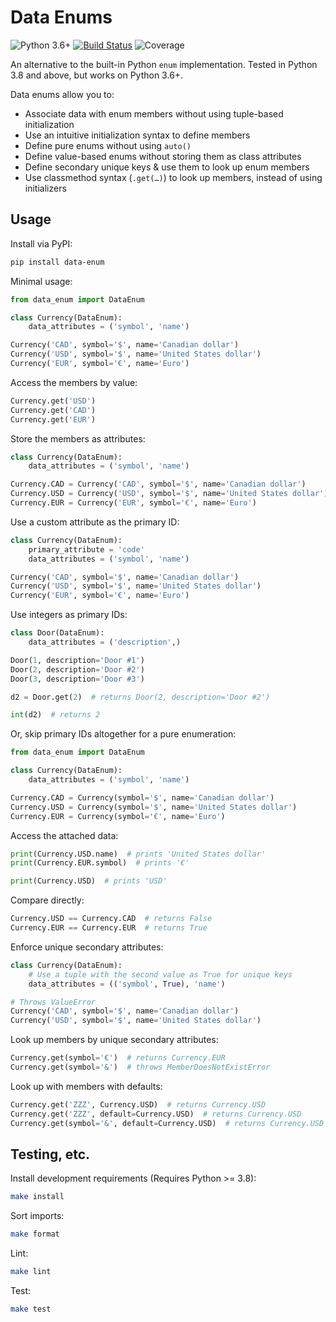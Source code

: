 # Data Enums

![Python 3.6+](https://img.shields.io/badge/python-3.6%2B-blue) [![Build Status](https://travis-ci.com/chasefinch/amp-renderer.svg?branch=main)](https://travis-ci.com/chasefinch/data-enum) ![Coverage](https://img.shields.io/badge/coverage-100%25-brightgreen)

An alternative to the built-in Python `enum` implementation. Tested in Python 3.8 and above, but works on Python 3.6+.

Data enums allow you to:

- Associate data with enum members without using tuple-based initialization
- Use an intuitive initialization syntax to define members
- Define pure enums without using `auto()`
- Define value-based enums without storing them as class attributes
- Define secondary unique keys & use them to look up enum members
- Use classmethod syntax (`.get(…)`) to look up members, instead of using initializers

## Usage

Install via PyPI:

``` bash
pip install data-enum
```

Minimal usage:

``` py
from data_enum import DataEnum

class Currency(DataEnum):
    data_attributes = ('symbol', 'name')

Currency('CAD', symbol='$', name='Canadian dollar')
Currency('USD', symbol='$', name='United States dollar')
Currency('EUR', symbol='€', name='Euro')
```

Access the members by value:

``` py
Currency.get('USD')
Currency.get('CAD')
Currency.get('EUR')
```

Store the members as attributes:

``` py
class Currency(DataEnum):
    data_attributes = ('symbol', 'name')

Currency.CAD = Currency('CAD', symbol='$', name='Canadian dollar')
Currency.USD = Currency('USD', symbol='$', name='United States dollar')
Currency.EUR = Currency('EUR', symbol='€', name='Euro')
```

Use a custom attribute as the primary ID:

``` py
class Currency(DataEnum):
    primary_attribute = 'code'
    data_attributes = ('symbol', 'name')

Currency('CAD', symbol='$', name='Canadian dollar')
Currency('USD', symbol='$', name='United States dollar')
Currency('EUR', symbol='€', name='Euro')
```

Use integers as primary IDs:

``` py
class Door(DataEnum):
    data_attributes = ('description',)

Door(1, description='Door #1')
Door(2, description='Door #2')
Door(3, description='Door #3')

d2 = Door.get(2)  # returns Door(2, description='Door #2')

int(d2)  # returns 2
```

Or, skip primary IDs altogether for a pure enumeration:

``` py
from data_enum import DataEnum

class Currency(DataEnum):
    data_attributes = ('symbol', 'name')

Currency.CAD = Currency(symbol='$', name='Canadian dollar')
Currency.USD = Currency(symbol='$', name='United States dollar')
Currency.EUR = Currency(symbol='€', name='Euro')
```

Access the attached data:

``` py
print(Currency.USD.name)  # prints 'United States dollar'
print(Currency.EUR.symbol)  # prints '€'

print(Currency.USD)  # prints 'USD'
```

Compare directly:

``` py
Currency.USD == Currency.CAD  # returns False
Currency.EUR == Currency.EUR  # returns True
```

Enforce unique secondary attributes:

``` py
class Currency(DataEnum):
    # Use a tuple with the second value as True for unique keys
    data_attributes = (('symbol', True), 'name')

# Throws ValueError
Currency('CAD', symbol='$', name='Canadian dollar')
Currency('USD', symbol='$', name='United States dollar')
```

Look up members by unique secondary attributes:

``` py
Currency.get(symbol='€')  # returns Currency.EUR
Currency.get(symbol='&')  # throws MemberDoesNotExistError
```

Look up with members with defaults:

``` py
Currency.get('ZZZ', Currency.USD)  # returns Currency.USD
Currency.get('ZZZ', default=Currency.USD)  # returns Currency.USD
Currency.get(symbol='&', default=Currency.USD)  # returns Currency.USD
```

## Testing, etc.

Install development requirements (Requires Python >= 3.8):

``` bash
make install
```

Sort imports:

``` bash
make format
```

Lint:

``` bash
make lint
```

Test:

``` bash
make test
```

